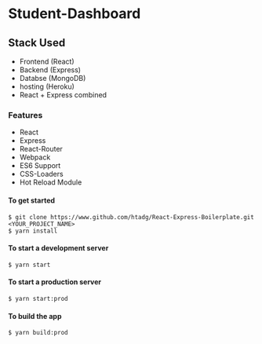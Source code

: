 # Student-Dashboard

## Stack Used
- Frontend (React)
- Backend (Express)
- Databse (MongoDB)
- hosting (Heroku)
- React + Express combined

### Features
- React
- Express
- React-Router
- Webpack
- ES6 Support
- CSS-Loaders
- Hot Reload Module

#### To get started
```shell
$ git clone https://www.github.com/htadg/React-Express-Boilerplate.git <YOUR_PROJECT_NAME>
$ yarn install
```
#### To start a development server
```shell
$ yarn start
```

#### To start a production server
```shell
$ yarn start:prod
```

#### To build the app
```shell
$ yarn build:prod
```